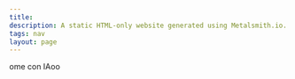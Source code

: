 ```yaml
---
title:
description: A static HTML-only website generated using Metalsmith.io.
tags: nav
layout: page
---
```


ome con IAoo